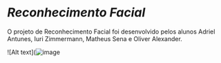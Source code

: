 # ***Reconhecimento Facial***

O projeto de Reconhecimento Facial foi desenvolvido pelos alunos Adriel Antunes, Iuri Zimmermann, Matheus Sena e Oliver Alexander. 

![Alt text](![image](https://user-images.githubusercontent.com/78235795/118344614-6cd08180-b505-11eb-97cf-d9359394418f.png)
